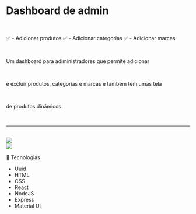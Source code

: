 <h1>Dashboard de admin</h1>

<br>

✅ - Adicionar produtos
✅ - Adicionar categorias
✅ - Adicionar marcas

<br>

<p>Um dashboard para adiministradores que permite adicionar </p><br>
<p>e excluir produtos, categorias e marcas e também tem umas tela</p><br>
<p>de produtos dinâmicos</p>

<br>
<hr>
<br>

<img src='./public/assets/Animação.gif'>

<br>

<img src='./public/assets/pageProducts.png'>

🚀 Tecnologias

- Uuid
- HTML
- CSS
- React
- NodeJS
- Express
- Material UI
